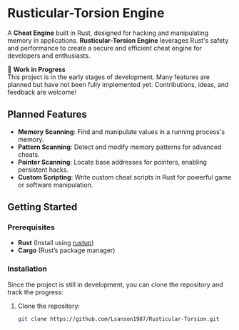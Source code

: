 # Rusticular-Torsion Engine

A **Cheat Engine** built in Rust, designed for hacking and manipulating memory in applications. **Rusticular-Torsion Engine** leverages Rust's safety and performance to create a secure and efficient cheat engine for developers and enthusiasts.

🚧 **Work in Progress**  
This project is in the early stages of development. Many features are planned but have not been fully implemented yet. Contributions, ideas, and feedback are welcome!

## Planned Features

- **Memory Scanning**: Find and manipulate values in a running process's memory.
- **Pattern Scanning**: Detect and modify memory patterns for advanced cheats.
- **Pointer Scanning**: Locate base addresses for pointers, enabling persistent hacks.
- **Custom Scripting**: Write custom cheat scripts in Rust for powerful game or software manipulation.

## Getting Started

### Prerequisites

- **Rust** (Install using [rustup](https://rustup.rs/))
- **Cargo** (Rust’s package manager)

### Installation

Since the project is still in development, you can clone the repository and track the progress:

1. Clone the repository:

   ```bash
   git clone https://github.com/Lsanson1987/Rusticular-Torsion.git
